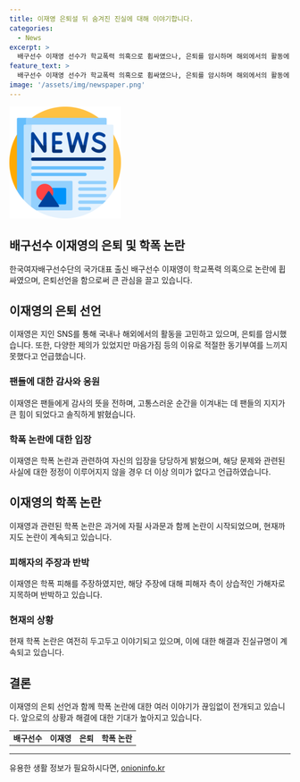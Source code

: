```yaml
---
title: 이재영 은퇴설 뒤 숨겨진 진실에 대해 이야기합니다.
categories:
  - News
excerpt: >
  배구선수 이재영 선수가 학교폭력 의혹으로 휩싸였으나, 은퇴를 암시하며 해외에서의 활동에 관심을 표현했다. 그는 누군가의 말 한 마디로 고통을 겪었지만 팬들의 지지로 이겨냈다고 말했으며, 과거의 학폭 이슈에 대해 변호하면서도 배구는 소중한 추억이라고 전했다. 또한, 학폭 문제는 어린 시절의 일로 지목하며 잘못을 인정하고 사과하겠다는 뜻을 밝혔다.
feature_text: >
  배구선수 이재영 선수가 학교폭력 의혹으로 휩싸였으나, 은퇴를 암시하며 해외에서의 활동에 관심을 표현했다. 그는 누군가의 말 한 마디로 고통을 겪었지만 팬들의 지지로 이겨냈다고 말했으며, 과거의 학폭 이슈에 대해 변호하면서도 배구는 소중한 추억이라고 전했다. 또한, 학폭 문제는 어린 시절의 일로 지목하며 잘못을 인정하고 사과하겠다는 뜻을 밝혔다.
image: '/assets/img/newspaper.png'
---
```


<p><img src="/assets/img/newspaper.png" alt="kimp 속보" /></p>

<h2>배구선수 이재영의 은퇴 및 학폭 논란</h2>

<p data-ke-size="size16">한국여자배구선수단의 국가대표 출신 배구선수 이재영이 학교폭력 의혹으로 논란에 휩싸였으며, 은퇴선언을 함으로써 큰 관심을 끌고 있습니다.</p>

<h2 data-ke-size="size26">이재영의 은퇴 선언</h2>

<p data-ke-size="size16">이재영은 지인 SNS를 통해 국내나 해외에서의 활동을 고민하고 있으며, 은퇴를 암시했습니다. 또한, 다양한 제의가 있었지만 마음가짐 등의 이유로 적절한 동기부여를 느끼지 못했다고 언급했습니다.</p>

<h3>팬들에 대한 감사와 응원</h3>

<p data-ke-size="size16">이재영은 팬들에게 감사의 뜻을 전하며, 고통스러운 순간을 이겨내는 데 팬들의 지지가 큰 힘이 되었다고 솔직하게 밝혔습니다.</p>

<h3>학폭 논란에 대한 입장</h3>

<p data-ke-size="size16">이재영은 학폭 논란과 관련하여 자신의 입장을 당당하게 밝혔으며, 해당 문제와 관련된 사실에 대한 정정이 이루어지지 않을 경우 더 이상 의미가 없다고 언급하였습니다.</p>

<h2 data-ke-size="size26">이재영의 학폭 논란</h2>

<p data-ke-size="size16">이재영과 관련된 학폭 논란은 과거에 자필 사과문과 함께 논란이 시작되었으며, 현재까지도 논란이 계속되고 있습니다.</p>

<h3>피해자의 주장과 반박</h3>

<p data-ke-size="size16">이재영은 학폭 피해를 주장하였지만, 해당 주장에 대해 피해자 측이 상습적인 가해자로 지목하며 반박하고 있습니다.</p>

<h3>현재의 상황</h3>

<p data-ke-size="size16">현재 학폭 논란은 여전히 두고두고 이야기되고 있으며, 이에 대한 해결과 진실규명이 계속되고 있습니다.</p>

<h2 data-ke-size="size26">결론</h2>

<p data-ke-size="size16">이재영의 은퇴 선언과 함께 학폭 논란에 대한 여러 이야기가 끊임없이 전개되고 있습니다. 앞으로의 상황과 해결에 대한 기대가 높아지고 있습니다.</p>

<table>
  <tr>
    <td style="text-align: center; height: 17px;"><b>배구선수</b></td>
    <td style="text-align: center; height: 17px;"><b>이재영</b></td>
    <td style="text-align: center; height: 17px;"><b>은퇴</b></td>
    <td style="text-align: center; height: 17px;"><b>학폭 논란</b></td>
  </tr>
</table>

<hr>
유용한 생활 정보가 필요하시다면, <a href="https://onioninfo.kr" rel="dofollow">onioninfo.kr</a>


